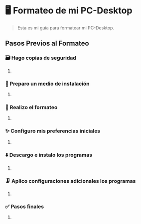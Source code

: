 # 🖥️ Formateo de mi PC-Desktop

> Esta es mi guía para formatear mi PC-Desktop.

## Pasos Previos al Formateo

### 🗃️ Hago copias de seguridad

   1.

### 📀 Preparo un medio de instalación

   1.

### 🚀 Realizo el formateo

   1.

### ✨ Configuro mis preferencias iniciales

   1.

### ⬇️ Descargo e instalo los programas

   1.

### 🗜️ Aplico configuraciones adicionales los programas

   1.

### ✅ Pasos finales

   1.
